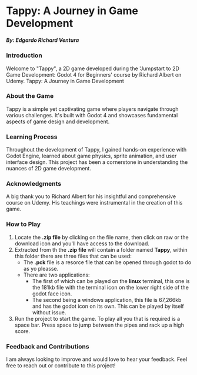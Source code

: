 # Tappy: A Journey in Game Development
##### By: Edgardo Richard Ventura

### Introduction
Welcome to "Tappy", a 2D game developed during the 'Jumpstart to 2D Game Development: Godot 4 for Beginners' course by Richard Albert on Udemy.
Tappy: A Journey in Game Development

### About the Game
Tappy is a simple yet captivating game where players navigate through various challenges. It's built with Godot 4 and showcases fundamental aspects of game design and development.

### Learning Process
Throughout the development of Tappy, I gained hands-on experience with Godot Engine, learned about game physics, sprite animation, and user interface design. This project has been a cornerstone in understanding the nuances of 2D game development.

### Acknowledgments
A big thank you to Richard Albert for his insightful and comprehensive course on Udemy. His teachings were instrumental in the creation of this game.

### How to Play
1. Locate the **.zip file** by clicking on the file name, then click on raw or the download icon and you'll have access to the download.
2.  Extracted from th the **.zip file** will contain a folder named **Tappy**, within this folder there are three files that can be used:
    - The **.pck** file is a resorce file that can be opened through godot to do as yo pleasse.
    - There are two applications:
      - The first of which can be played on the **linux** terminal, this one is the 181kb file with the terminal icon on the lower right side of the godot face icon.
      - The second being a windows application, this file is 67,266kb and has the godot icon on its own. This can be played by itself without issue.
3. Run the project to start the game. To play all you that is required is a space bar. Press space to jump between the pipes and rack up a high score.

### Feedback and Contributions
I am always looking to improve and would love to hear your feedback. Feel free to reach out or contribute to this project!

